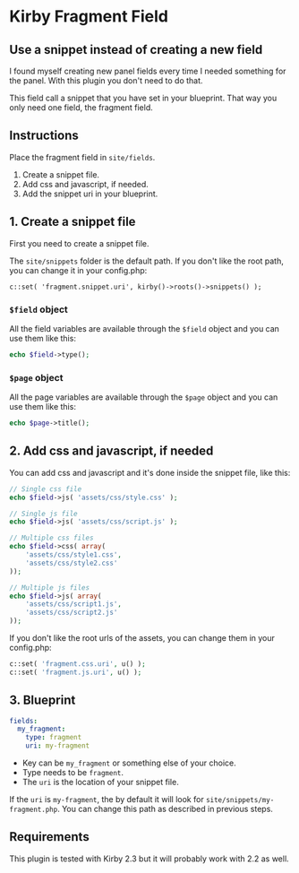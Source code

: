 # Kirby Fragment Field

## Use a snippet instead of creating a new field

I found myself creating new panel fields every time I needed something for the panel. With this plugin you don't need to do that.

This field call a snippet that you have set in your blueprint. That way you only need one field, the fragment field.

## Instructions

Place the fragment field in `site/fields`.

1. Create a snippet file.
1. Add css and javascript, if needed.
1. Add the snippet uri in your blueprint.

## 1. Create a snippet file

First you need to create a snippet file.

The `site/snippets` folder is the default path. If you don't like the root path, you can change it in your config.php:

```
c::set( 'fragment.snippet.uri', kirby()->roots()->snippets() );
```

### `$field` object

All the field variables are available through the `$field` object and you can use them like this:

```php
echo $field->type();
```

### `$page` object

All the page variables are available through the `$page` object and you can use them like this:

```php
echo $page->title();
```

## 2. Add css and javascript, if needed

You can add css and javascript and it's done inside the snippet file, like this:

```php
// Single css file
echo $field->js( 'assets/css/style.css' );

// Single js file
echo $field->js( 'assets/css/script.js' );

// Multiple css files
echo $field->css( array(
    'assets/css/style1.css',
    'assets/css/style2.css'
));

// Multiple js files
echo $field->js( array(
    'assets/css/script1.js',
    'assets/css/script2.js'
));
```

If you don't like the root urls of the assets, you can change them in your config.php:

```php
c::set( 'fragment.css.uri', u() );
c::set( 'fragment.js.uri', u() );
```

## 3. Blueprint

```yaml
fields:
  my_fragment:
    type: fragment
    uri: my-fragment
```

- Key can be `my_fragment` or something else of your choice.
- Type needs to be `fragment`.
- The `uri` is the location of your snippet file.

If the `uri` is `my-fragment`, the by default it will look for `site/snippets/my-fragment.php`. You can change this path as described in previous steps.

## Requirements

This plugin is tested with Kirby 2.3 but it will probably work with 2.2 as well.